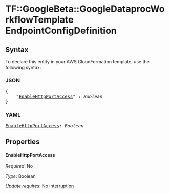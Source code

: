 # TF::GoogleBeta::GoogleDataprocWorkflowTemplate EndpointConfigDefinition

## Syntax

To declare this entity in your AWS CloudFormation template, use the following syntax:

### JSON

<pre>
{
    "<a href="#enablehttpportaccess" title="EnableHttpPortAccess">EnableHttpPortAccess</a>" : <i>Boolean</i>
}
</pre>

### YAML

<pre>
<a href="#enablehttpportaccess" title="EnableHttpPortAccess">EnableHttpPortAccess</a>: <i>Boolean</i>
</pre>

## Properties

#### EnableHttpPortAccess

_Required_: No

_Type_: Boolean

_Update requires_: [No interruption](https://docs.aws.amazon.com/AWSCloudFormation/latest/UserGuide/using-cfn-updating-stacks-update-behaviors.html#update-no-interrupt)

